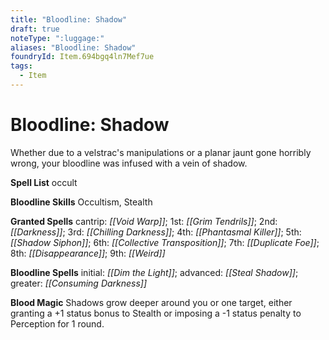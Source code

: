 ```yaml
---
title: "Bloodline: Shadow"
draft: true
noteType: ":luggage:"
aliases: "Bloodline: Shadow"
foundryId: Item.694bgq4ln7Mef7ue
tags:
  - Item
---
```


# Bloodline: Shadow

Whether due to a velstrac's manipulations or a planar jaunt gone horribly wrong, your bloodline was infused with a vein of shadow.

**Spell List** occult

**Bloodline Skills** Occultism, Stealth

**Granted Spells** cantrip: _[[Void Warp]]_; 1st: _[[Grim Tendrils]]_; 2nd: _[[Darkness]]_; 3rd: _[[Chilling Darkness]]_; 4th: _[[Phantasmal Killer]]_; 5th: _[[Shadow Siphon]]_; 6th: _[[Collective Transposition]]_; 7th: _[[Duplicate Foe]]_; 8th: _[[Disappearance]]_; 9th: _[[Weird]]_

**Bloodline Spells** initial: _[[Dim the Light]]_; advanced: _[[Steal Shadow]]_; greater: _[[Consuming Darkness]]_

**Blood Magic** Shadows grow deeper around you or one target, either granting a +1 status bonus to Stealth or imposing a -1 status penalty to Perception for 1 round.


